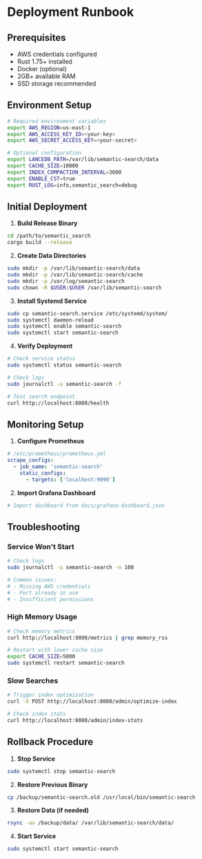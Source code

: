 # Deployment Runbook

## Prerequisites

- AWS credentials configured
- Rust 1.75+ installed
- Docker (optional)
- 2GB+ available RAM
- SSD storage recommended

## Environment Setup

```bash
# Required environment variables
export AWS_REGION=us-east-1
export AWS_ACCESS_KEY_ID=<your-key>
export AWS_SECRET_ACCESS_KEY=<your-secret>

# Optional configuration
export LANCEDB_PATH=/var/lib/semantic-search/data
export CACHE_SIZE=10000
export INDEX_COMPACTION_INTERVAL=3600
export ENABLE_CST=true
export RUST_LOG=info,semantic_search=debug
```

## Initial Deployment

1. **Build Release Binary**
```bash
cd /path/to/semantic_search
cargo build --release
```

2. **Create Data Directories**
```bash
sudo mkdir -p /var/lib/semantic-search/data
sudo mkdir -p /var/lib/semantic-search/cache
sudo mkdir -p /var/log/semantic-search
sudo chown -R $USER:$USER /var/lib/semantic-search
```

3. **Install Systemd Service**
```bash
sudo cp semantic-search.service /etc/systemd/system/
sudo systemctl daemon-reload
sudo systemctl enable semantic-search
sudo systemctl start semantic-search
```

4. **Verify Deployment**
```bash
# Check service status
sudo systemctl status semantic-search

# Check logs
sudo journalctl -u semantic-search -f

# Test search endpoint
curl http://localhost:8080/health
```

## Monitoring Setup

1. **Configure Prometheus**
```yaml
# /etc/prometheus/prometheus.yml
scrape_configs:
  - job_name: 'semantic-search'
    static_configs:
      - targets: ['localhost:9090']
```

2. **Import Grafana Dashboard**
```bash
# Import dashboard from docs/grafana-dashboard.json
```

## Troubleshooting

### Service Won't Start
```bash
# Check logs
sudo journalctl -u semantic-search -n 100

# Common issues:
# - Missing AWS credentials
# - Port already in use
# - Insufficient permissions
```

### High Memory Usage
```bash
# Check memory metrics
curl http://localhost:9090/metrics | grep memory_rss

# Restart with lower cache size
export CACHE_SIZE=5000
sudo systemctl restart semantic-search
```

### Slow Searches
```bash
# Trigger index optimization
curl -X POST http://localhost:8080/admin/optimize-index

# Check index stats
curl http://localhost:8080/admin/index-stats
```

## Rollback Procedure

1. **Stop Service**
```bash
sudo systemctl stop semantic-search
```

2. **Restore Previous Binary**
```bash
cp /backup/semantic-search.old /usr/local/bin/semantic-search
```

3. **Restore Data (if needed)**
```bash
rsync -av /backup/data/ /var/lib/semantic-search/data/
```

4. **Start Service**
```bash
sudo systemctl start semantic-search
```
